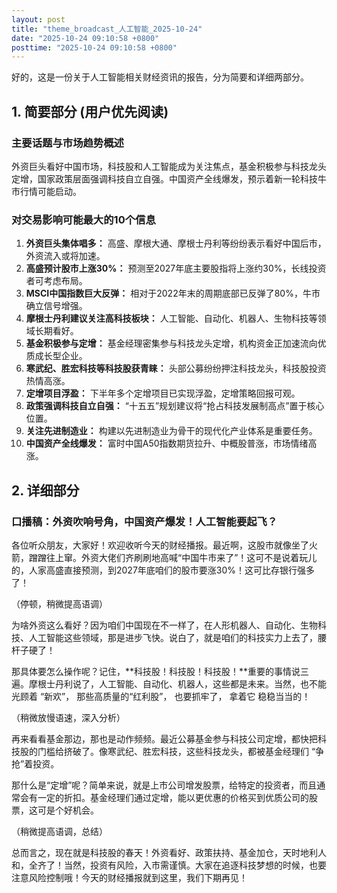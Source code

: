 ```yaml
---
layout: post
title: "theme_broadcast_人工智能_2025-10-24"
date: "2025-10-24 09:10:58 +0800"
posttime: "2025-10-24 09:10:58 +0800"
---
```


好的，这是一份关于人工智能相关财经资讯的报告，分为简要和详细两部分。

## 1. 简要部分 (用户优先阅读)

### 主要话题与市场趋势概述

外资巨头看好中国市场，科技股和人工智能成为关注焦点，基金积极参与科技龙头定增，国家政策层面强调科技自立自强。中国资产全线爆发，预示着新一轮科技牛市行情可能启动。

### 对交易影响可能最大的10个信息

1.  **外资巨头集体唱多：** 高盛、摩根大通、摩根士丹利等纷纷表示看好中国后市，外资流入或将加速。
2.  **高盛预计股市上涨30%：** 预测至2027年底主要股指将上涨约30%，长线投资者可考虑布局。
3.  **MSCI中国指数巨大反弹：** 相对于2022年末的周期底部已反弹了80%，牛市确立信号增强。
4.  **摩根士丹利建议关注高科技板块：** 人工智能、自动化、机器人、生物科技等领域长期看好。
5.  **基金积极参与定增：** 基金经理密集参与科技龙头定增，机构资金正加速流向优质成长型企业。
6.  **寒武纪、胜宏科技等科技股获青睐：** 头部公募纷纷押注科技龙头，科技股投资热情高涨。
7.  **定增项目浮盈：** 下半年多个定增项目已实现浮盈，定增策略回报可观。
8.  **政策强调科技自立自强：** “十五五”规划建议将“抢占科技发展制高点”置于核心位置。
9.  **关注先进制造业：** 构建以先进制造业为骨干的现代化产业体系是重要任务。
10. **中国资产全线爆发：** 富时中国A50指数期货拉升、中概股普涨，市场情绪高涨。

## 2. 详细部分

### 口播稿：外资吹响号角，中国资产爆发！人工智能要起飞？

各位听众朋友，大家好！欢迎收听今天的财经播报。最近啊，这股市就像坐了火箭，蹭蹭往上窜。外资大佬们齐刷刷地高喊“中国牛市来了”！这可不是说着玩儿的，人家高盛直接预测，到2027年底咱们的股市要涨30%！这可比存银行强多了！

（停顿，稍微提高语调）

为啥外资这么看好？因为咱们中国现在不一样了，在人形机器人、自动化、生物科技、人工智能这些领域，那是进步飞快。说白了，就是咱们的科技实力上去了，腰杆子硬了！

那具体要怎么操作呢？记住，**科技股！科技股！科技股！**重要的事情说三遍。摩根士丹利说了，人工智能、自动化、机器人，这些都是未来。当然，也不能光顾着 “新欢”， 那些高质量的“红利股”， 也要抓牢了， 拿着它 稳稳当当的！

（稍微放慢语速，深入分析）

再来看看基金那边，那也是动作频频。最近公募基金参与科技公司定增，都快把科技股的门槛给挤破了。像寒武纪、胜宏科技，这些科技龙头，都被基金经理们 “争抢”着投资。

那什么是“定增”呢？简单来说，就是上市公司增发股票，给特定的投资者，而且通常会有一定的折扣。基金经理们通过定增，能以更优惠的价格买到优质公司的股票，这可是个好机会。

（稍微提高语调，总结）

总而言之，现在就是科技股的春天！外资看好、政策扶持、基金加仓，天时地利人和，全齐了！当然，投资有风险，入市需谨慎。大家在追逐科技梦想的时候，也要注意风险控制哦！今天的财经播报就到这里，我们下期再见！